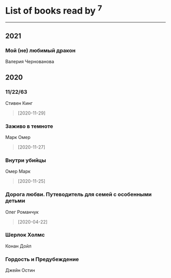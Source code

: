 # List of books read by [](https://plus.google.com/u/0/109746193906459706720/)<sup>7</sup>
---

## 2021

### Мой (не) любимый дракон
Валерия Чернованова



## 2020

### 11/22/63
Стивен Кинг
> [2020-11-29] 


### Заживо в темноте
Марк Омер
> [2020-11-27] 


### Внутри убийцы
Омер Марк
> [2020-11-25] 


### Дорога любви. Путеводитель для семей с особенными детьми
Олег Романчук
> [2020-04-22] 


### Шерлок Холмс
Конан Дойл


### Гордость и Предубеждение
Джейн Остин



